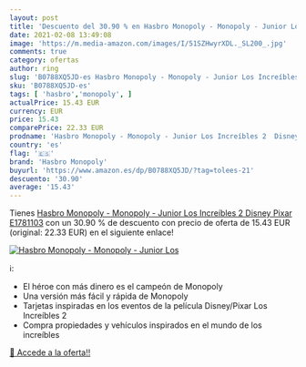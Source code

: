 ```yaml
---
layout: post
title: 'Descuento del 30.90 % en Hasbro Monopoly - Monopoly - Junior Los '
date: 2021-02-08 13:49:08
image: 'https://m.media-amazon.com/images/I/51SZHwyrXDL._SL200_.jpg'
comments: true
category: ofertas
author: ring
slug: 'B0788XQ5JD-es Hasbro Monopoly - Monopoly - Junior Los Increíbles 2...'
sku: 'B0788XQ5JD-es'
tags: [ 'hasbro','monopoly', ]
actualPrice: 15.43 EUR
currency: EUR
price: 15.43
comparePrice: 22.33 EUR
prodname: 'Hasbro Monopoly - Monopoly - Junior Los Increíbles 2  Disney Pixar   E1781103'
country: 'es'
flag: '🇪🇸'
brand: 'Hasbro Monopoly'
buyurl: 'https://www.amazon.es/dp/B0788XQ5JD/?tag=tolees-21'
descuento: '30.90'
average: '15.43'
---
```


Tienes [Hasbro Monopoly - Monopoly - Junior Los Increíbles 2  Disney Pixar   E1781103](https://www.amazon.es/dp/B0788XQ5JD/?tag=tolees-21) con un 30.90 % de descuento con precio de oferta de 15.43 EUR (original: 22.33 EUR) en el siguiente enlace!

[![Hasbro Monopoly - Monopoly - Junior Los ](https://m.media-amazon.com/images/I/51SZHwyrXDL._SL200_.jpg)](https://www.amazon.es/dp/B0788XQ5JD/?tag=tolees-21)

ℹ️:

- El héroe con más dinero es el campeón de Monopoly
- Una versión más fácil y rápida de Monopoly
- Tarjetas inspiradas en los eventos de la película Disney/Pixar Los Increíbles 2
- Compra propiedades y vehículos inspirados en el mundo de los increíbles

[🛒 Accede a la oferta!!](https://www.amazon.es/dp/B0788XQ5JD/?tag=tolees-21)
